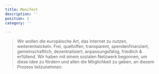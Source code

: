 ```yaml
---
title: Manifest
description: ''
position: 1
category: ''
 
---
```


> Wir wollen die europäische Art, das Internet zu nutzen, weiterentwickeln. Frei, quelloffen, transparent, spendenfinanziert, gemeinschaftlich, dezentralisiert, anpassungsfähig, friedlich & erfüllend.
Wir haben mit einem sozialen Netzwerk begonnen, um diese Idee zu fördern und allen die Möglichkeit zu geben, an diesem Prozess teilzunehmen.
